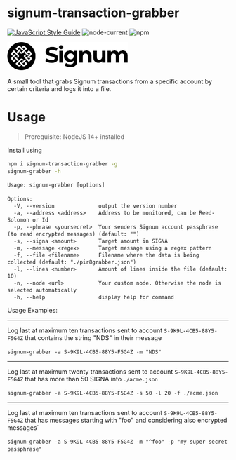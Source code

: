 # signum-transaction-grabber

[![JavaScript Style Guide](https://img.shields.io/badge/code_style-standard-brightgreen.svg)](https://standardjs.com)
![node-current](https://img.shields.io/node/v/signum-pir8-grabber)
![npm](https://img.shields.io/npm/v/signum-pir8-grabber)

<img src="./img/signum_logo.svg" height="64" />

A small tool that grabs Signum transactions from a specific account by certain criteria and logs it into a file.

# Usage

> Prerequisite: NodeJS 14+ installed

Install using 

```bash 
npm i signum-transaction-grabber -g
signum-grabber -h
```

```
Usage: signum-grabber [options]

Options:
  -V, --version              output the version number
  -a, --address <address>    Address to be monitored, can be Reed-Solomon or Id
  -p, --phrase <yoursecret>  Your senders Signum account passphrase (to read encrypted messages) (default: "")
  -s, --signa <amount>       Target amount in SIGNA
  -m, --message <regex>      Target message using a regex pattern
  -f, --file <filename>      Filename where the data is being collected (default: "./pir8grabber.json")
  -l, --lines <number>       Amount of lines inside the file (default: 10)
  -n, --node <url>           Your custom node. Otherwise the node is selected automatically
  -h, --help                 display help for command
```

Usage Examples:

----

Log last at maximum ten transactions sent to account `S-9K9L-4CB5-88Y5-F5G4Z` that contains the string "NDS" in their message 

`signum-grabber -a S-9K9L-4CB5-88Y5-F5G4Z -m "NDS"`

----
Log last at maximum twenty transactions sent to account `S-9K9L-4CB5-88Y5-F5G4Z` that has more than 50 SIGNA into `./acme.json` 

`signum-grabber -a S-9K9L-4CB5-88Y5-F5G4Z -s 50 -l 20 -f ./acme.json`

----
Log last at maximum ten transactions sent to account `S-9K9L-4CB5-88Y5-F5G4Z` that has messages starting with "foo"  and considering also encrypted messages`

`signum-grabber -a S-9K9L-4CB5-88Y5-F5G4Z -m "^foo" -p "my super secret passphrase"`

